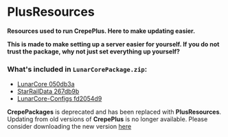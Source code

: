 # PlusResources
**Resources used to run CrepePlus. Here to make updating easier.**

**This is made to make setting up a server easier for yourself. If you do not trust the package, why not just set everything up yourself?**


### What's included in `LunarCorePackage.zip`:
- [LunarCore 050db3a](https://github.com/Melledy/LunarCore/tree/050db3ad9dd73c23b92fb72f5ec67aaf00252e5c)
- [StarRailData 267db9b](https://github.com/Dimbreath/StarRailData/tree/59d64be43a1da285cf22ba9be5ed90ef2b23f857)
- [LunarCore-Configs fd2054d9](https://gitlab.com/Melledy/LunarCore-Configs)

**CrepePackages** is deprecated and has been replaced with **PlusResources**. Updating from old versions of **CrepePlus** is no longer available. Please consider downloading the new version [here](https://github.com/CrepePlus/CrepePlus/releases/latest)